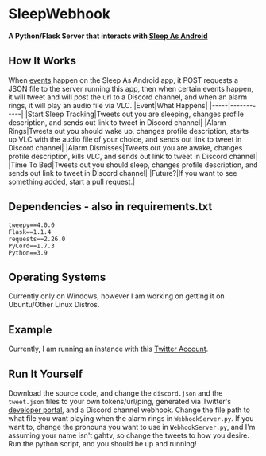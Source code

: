 # SleepWebhook
**A Python/Flask Server that interacts with [Sleep As Android](https://play.google.com/store/apps/details?id=com.urbandroid.sleep)**
## How It Works
When [events](https://docs.sleep.urbandroid.org/services/automation.html#events) happen on the Sleep As Android app, it POST requests a JSON file to the server running this app, then when certain events happen, it will tweet and will post the url to a Discord channel, and when an alarm rings, it will play an audio file via VLC.
|Event|What Happens|
|-----|------------|
|Start Sleep Tracking|Tweets out you are sleeping, changes profile description, and sends out link to tweet in Discord channel|
|Alarm Rings|Tweets out you should wake up, changes profile description, starts up VLC with the audio file of your choice, and sends out link to tweet in Discord channel|
|Alarm Dismisses|Tweets out you are awake, changes profile description, kills VLC, and sends out link to tweet in Discord channel|
|Time To Bed|Tweets out you should sleep, changes profile description, and sends out link to tweet in Discord channel|
|Future?|If you want to see something added, start a pull request.|
## Dependencies - also in requirements.txt
```
tweepy==4.0.0
Flask==1.1.4
requests==2.26.0
PyCord==1.7.3
Python==3.9
```
## Operating Systems
Currently only on Windows, however I am working on getting it on Ubuntu/Other Linux Distros.
## Example
Currently, I am running an instance with this [Twitter Account](https://twitter.com/gahtvsleepsched "gahtv's sleep schedule").
## Run It Yourself
Download the source code, and change the `discord.json` and the `tweet.json` files to your own tokens/url/ping, generated via Twitter's [developer portal](https://developer.twitter.com), and a Discord channel webhook. Change the file path to what file you want playing when the alarm rings in `WebhookServer.py`. If you want to, change the pronouns you want to use in `WebhookServer.py`, and I'm assuming your name isn't gahtv, so change the tweets to how you desire. Run the python script, and you should be up and running!
